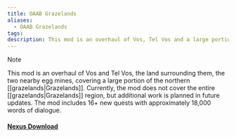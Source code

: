 ```yaml
---
title: OAAB Grazelands
aliases:
  - OAAB Grazelands
tags: 
description: This mod is an overhaul of Vos, Tel Vos and a large portion of The Grazelands surrounding them.
---
```

> [!Note]
> This mod is an overhaul of Vos and Tel Vos, the land surrounding them, the two nearby egg mines, covering a large portion of the northern [[grazelands|Grazelands]]. Currently, the mod does not cover the entire [[grazelands|Grazelands]] region, but additional work is planned in future updates. The mod includes 16+ new quests with approximately 18,000 words of dialogue.
#### [Nexus Download](https://www.nexusmods.com/morrowind/mods/49075)


